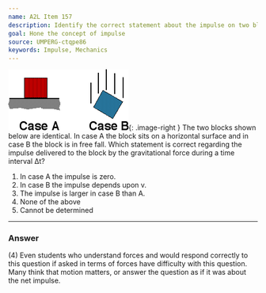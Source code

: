 ```yaml
---
name: A2L Item 157
description: Identify the correct statement about the impulse on two blocks due to the gravitational force.
goal: Hone the concept of impulse
source: UMPERG-ctqpe86
keywords: Impulse, Mechanics
---
```


![Item157_fig1.gif](../images/Item157_fig1.gif){: .image-right }  The
two blocks shown below are identical.  In case A the block sits on a
horizontal surface and in case B the block is in free fall.  Which
statement is correct regarding the impulse delivered to the block by the
gravitational force during a time interval &Delta;t?

1. In case A the impulse is zero.
2. In case B the impulse depends upon v.
3. The impulse is larger in case B than A.
4. None of the above
5. Cannot be determined




<hr/>

### Answer 

(4) Even students who understand forces and would respond
correctly to this question if asked in terms of forces have difficulty
with this question. Many think that motion matters, or answer the
question as if it was about the net impulse.
